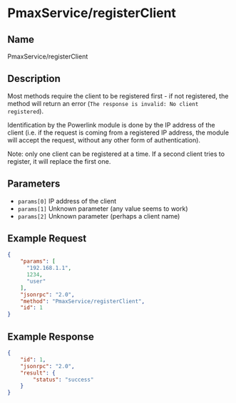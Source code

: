 # PmaxService/registerClient

## Name
PmaxService/registerClient

## Description
Most methods require the client to be registered first - if not registered, the method will return an error (`The response is invalid: No client registered`).

Identification by the Powerlink module is done by the IP address of the client (i.e. if the request is coming from a registered IP address, the module will accept the request, without any other form of authentication).

Note: only one client can be registered at a time. If a second client tries to register, it will replace the first one.

## Parameters
- `params[0]` IP address of the client
- `params[1]` Unknown parameter (any value seems to work)
- `params[2]` Unknown parameter (perhaps a client name)

## Example Request
```json
{
    "params": [
      "192.168.1.1",
      1234,
      "user"
    ],
    "jsonrpc": "2.0",
    "method": "PmaxService/registerClient",
    "id": 1
}
```

## Example Response
```json
{
    "id": 1,
    "jsonrpc": "2.0",
    "result": {
        "status": "success"
    }
}
```
